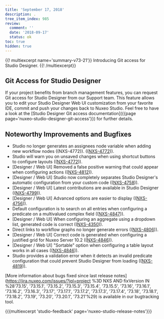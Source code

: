 ```yaml
---
title: 'September 17, 2018'
description: .
tree_item_index: 985
review:
  comment: ''
  date: '2018-09-17'
  status: ok
toc: true
hidden: true
---
```


{{! multiexcerpt name='summary-v73-21'}}
Introducing Git access for Studio Designer.
{{! /multiexcerpt}}

## Git Access for Studio Designer
If your project benefits from branch management features, you can request Git access for Studio Designer from our Support team. This feature allows you to edit your Studio Designer Web UI customization from your favorite IDE, commit and push your changes back to Nuxeo Studio. Feel free to have a look at the [Studio Designer Git access documentation]({{page page='nuxeo-studio-designer-git-access'}}) for further details.

## Noteworthy Improvements and Bugfixes
- Studio no longer generates an assignees node variable when adding new workflow nodes ((NXS-4772)).  (([NXS-4772](https://jira.nuxeo.com/browse/NXS-4772))).
- Studio will warn you on unsaved changes when using shortcut buttons to configure layouts (([NXS-4772](https://jira.nuxeo.com/browse/NXS-4857))).
- [Designer / Web UI] Removed a false positive warning that could appear when configuring actions (([NXS-4812](https://jira.nuxeo.com/browse/NXS-4812))).
- [Designer / Web UI] Studio now completely separates Studio Designer's automatic configuration from your custom code  (([NXS-4758](https://jira.nuxeo.com/browse/NXS-4758))).
- [Designer / Web UI] Latest contributions are available in Studio Designer (([NXS-4799](https://jira.nuxeo.com/browse/NXS-4799))).
- [Designer / Web UI] Advanced options are easier to display (([NXS-4756](https://jira.nuxeo.com/browse/NXS-4756))).
- Default configuration is to search on all entries when configuring a predicate on a multivalued complex field  (([NXS-4847](https://jira.nuxeo.com/browse/NXS-4847))).
- [Designer / Web UI] When configuring an aggregate using a dropdown list, generated code is correct  (([NXS-4350](https://jira.nuxeo.com/browse/NXS-4350))).
- Direct links to workflow graphs no longer generate errors (([NXS-4806](https://jira.nuxeo.com/browse/NXS-4806))).
- [Designer / Web UI] Correct code is generated when configuring a justified grid for Nuxeo Server 10.2 (([NXS-4846](https://jira.nuxeo.com/browse/NXS-4846))).
- [Designer / Web UI] "Sortable" option when configuring a table layout works in all cases  (([NXS-4846](https://jira.nuxeo.com/browse/NXS-4846))).
- Studio provides a validation error when it detects an invalid predicate configuration that could prevent Studio Designer from loading (([NXS-4819](https://jira.nuxeo.com/browse/NXS-4819))).

[More information about bugs fixed since last release notes](https://jira.nuxeo.com/issues/?jql=project %3D NXS AND fixVersion IN %28'73.15', '73.15.1', '73.15.2', '73.15.3', '73.15.4', '73.15.5', '73.16', '73.16.1', '73.16.2', '73.16.3', '73.17', '73.17.1', '73.17.2', '73.17.3', '73.17.4', '73.18', '73.18.1', '73.18.2', '73.19', '73.20', '73.20.1', '73.21'%29) is available in our bugtracking tool.

{{{multiexcerpt 'studio-feedback' page='nuxeo-studio-release-notes'}}}

